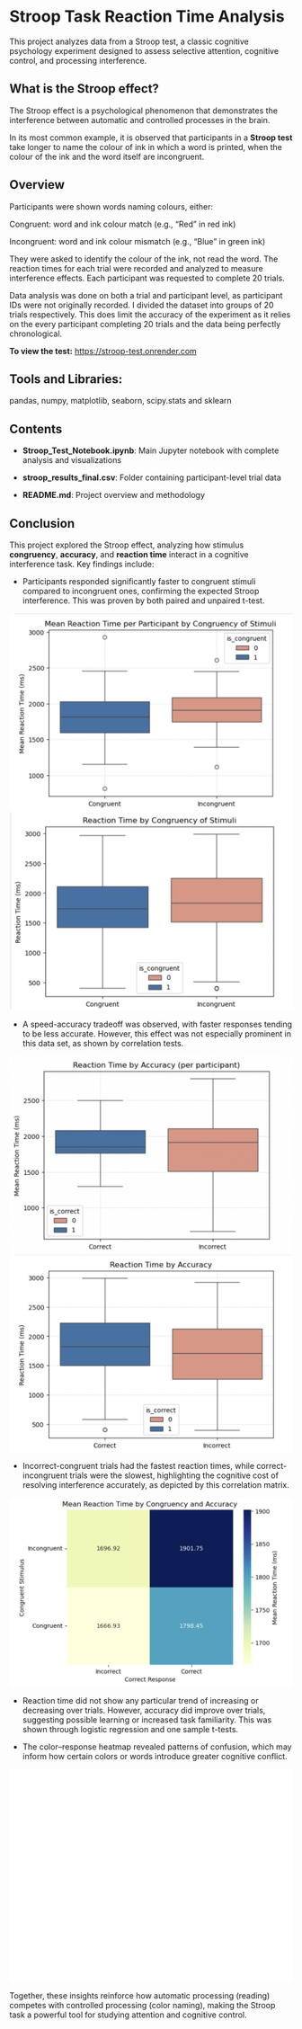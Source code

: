 # Stroop Task Reaction Time Analysis
This project analyzes data from a Stroop test, a classic cognitive psychology experiment designed to assess selective attention, cognitive control, and processing interference.

## What is the Stroop effect?
The Stroop effect is a psychological phenomenon that demonstrates the interference between automatic and controlled processes in the brain.

In its most common example, it is observed that participants in a **Stroop test** take longer to name the colour of ink in which a word is printed, when the colour of the ink and the word itself are incongruent.

## Overview
Participants were shown words naming colours, either:

Congruent: word and ink colour match (e.g., “Red” in red ink)

Incongruent: word and ink colour mismatch (e.g., “Blue” in green ink)

They were asked to identify the colour of the ink, not read the word. The reaction times for each trial were recorded and analyzed to measure interference effects. Each participant was requested to complete 20 trials. 

Data analysis was done on both a trial and participant level, as participant IDs were not originally recorded. I divided the dataset into groups of 20 trials respectively. This does limit the accuracy of the experiment as it relies on the every participant completing 20 trials and the data being perfectly chronological.

**To view the test:** https://stroop-test.onrender.com

## Tools and Libraries:
pandas, numpy, matplotlib, seaborn, scipy.stats and sklearn

## Contents
* **Stroop_Test_Notebook.ipynb**: Main Jupyter notebook with complete analysis and visualizations

* **stroop_results_final.csv**: Folder containing participant-level trial data

* **README.md**: Project overview and methodology

## Conclusion

This project explored the Stroop effect, analyzing how stimulus **congruency**, **accuracy**, and **reaction time** interact in a cognitive interference task. Key findings include:

* Participants responded significantly faster to congruent stimuli compared to incongruent ones, confirming the expected Stroop interference. This was proven by both paired and unpaired t-test. 

![](images/congruency_boxplot_participant.png)
![](images/congruency_boxplot_trial.png)

* A speed-accuracy tradeoff was observed, with faster responses tending to be less accurate. However, this effect was not especially prominent in this data set, as shown by correlation tests. 

![](images/accuracy_boxplot_participant.png)
![](images/accuracy_boxplot_trial.png)

* Incorrect-congruent trials had the fastest reaction times, while correct-incongruent trials were the slowest, highlighting the cognitive cost of resolving interference accurately, as depicted by this correlation matrix. 

![](images/heatmap.png)

* Reaction time did not show any particular trend of increasing or decreasing over trials. However, accuracy did improve over trials, suggesting possible learning or increased task familiarity. This was shown through logistic regression and one sample t-tests. 

* The color–response heatmap revealed patterns of confusion, which may inform how certain colors or words introduce greater cognitive conflict.

![](images/colours_heatmap.png)

Together, these insights reinforce how automatic processing (reading) competes with controlled processing (color naming), making the Stroop task a powerful tool for studying attention and cognitive control.
